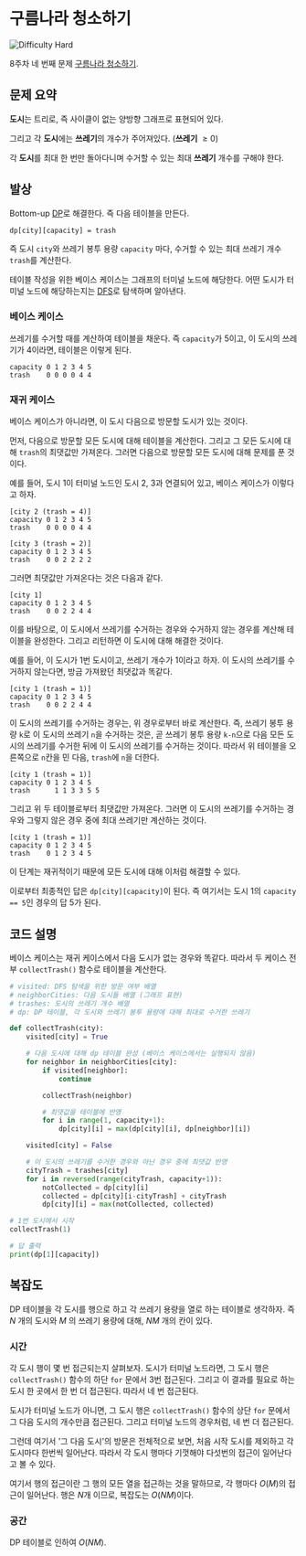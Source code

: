 # 구름나라 청소하기

![Difficulty Hard](https://img.shields.io/badge/Difficulty-Hard-red)

8주차 네 번째 문제 [구름나라 청소하기][problem].

[problem]: https://edu.goorm.io/learn/lecture/33428/%EC%95%8C%EA%B3%A0%EB%A6%AC%EC%A6%98-%EB%A8%BC%EB%8D%B0%EC%9D%B4-%EC%B1%8C%EB%A6%B0%EC%A7%80-%EC%8B%9C%EC%A6%8C1/lesson/1686054/8%EC%A3%BC%EC%B0%A8-%EB%AC%B8%EC%A0%9C-4-%EA%B5%AC%EB%A6%84%EB%82%98%EB%9D%BC-%EC%B2%AD%EC%86%8C%ED%95%98%EA%B8%B0



## 문제 요약

**도시**는 트리로, 즉 사이클이 없는 양방향 그래프로 표현되어 있다.

그리고 각 **도시**에는 **쓰레기**의 개수가 주어져있다. (**쓰레기** $\geq 0$)

각 **도시**를 최대 한 번만 돌아다니며 수거할 수 있는 최대 **쓰레기** 개수를 구해야 한다.



## 발상

Bottom-up [DP][dp]로 해결한다.
즉 다음 테이블을 만든다.

[dp]: https://en.wikipedia.org/wiki/Dynamic_programming

```
dp[city][capacity] = trash
```
즉 도시 `city`와 쓰레기 봉투 용량 `capacity` 마다, 수거할 수 있는 최대 쓰레기 개수 `trash`를 계산한다.

테이블 작성을 위한 베이스 케이스는 그래프의 터미널 노드에 해당한다.
어떤 도시가 터미널 노드에 해당하는지는 [DFS][dfs]로 탐색하며 알아낸다.

[dfs]: https://en.wikipedia.org/wiki/Depth-first_search

### 베이스 케이스

쓰레기를 수거할 때를 계산하여 테이블을 채운다.
즉 `capacity`가 5이고, 이 도시의 쓰레기가 4이라면, 테이블은 이렇게 된다.

```
capacity 0 1 2 3 4 5
trash    0 0 0 0 4 4
```

### 재귀 케이스

베이스 케이스가 아니라면, 이 도시 다음으로 방문할 도시가 있는 것이다.

먼저, 다음으로 방문할 모든 도시에 대해 테이블을 계산한다.
그리고 그 모든 도시에 대해 `trash`의 최댓값만 가져온다.
그러면 다음으로 방문할 모든 도시에 대해 문제를 푼 것이다.

예를 들어, 도시 1이 터미널 노드인 도시 2, 3과 연결되어 있고, 베이스 케이스가 이렇다고 하자.
```
[city 2 (trash = 4)]
capacity 0 1 2 3 4 5
trash    0 0 0 0 4 4

[city 3 (trash = 2)]
capacity 0 1 2 3 4 5
trash    0 0 2 2 2 2
```

그러면 최댓값만 가져온다는 것은 다음과 같다.
```
[city 1]
capacity 0 1 2 3 4 5
trash    0 0 2 2 4 4
```

이를 바탕으로, 이 도시에서 쓰레기를 수거하는 경우와 수거하지 않는 경우를 계산해 테이블을 완성한다.
그리고 리턴하면 이 도시에 대해 해결한 것이다.

예를 들어, 이 도시가 1번 도시이고, 쓰레기 개수가 1이라고 하자.
이 도시의 쓰레기를 수거하지 않는다면, 방금 가져왔던 최댓값과 똑같다.
```
[city 1 (trash = 1)]
capacity 0 1 2 3 4 5
trash    0 0 2 2 4 4
```

이 도시의 쓰레기를 수거하는 경우는, 위 경우로부터 바로 계산한다.
즉, 쓰레기 봉투 용량 `k`로 이 도시의 쓰레기 `n`을 수거하는 것은, 곧 쓰레기 봉투 용량 `k-n`으로 다음 모든 도시의 쓰레기를 수거한 뒤에 이 도시의 쓰레기를 수거하는 것이다.
따라서 위 테이블을 오른쪽으로 `n`칸을 민 다음, `trash`에 `n`을 더한다.
```
[city 1 (trash = 1)]
capacity 0 1 2 3 4 5
trash      1 1 3 3 5 5
```

그리고 위 두 테이블로부터 최댓값만 가져온다.
그러면 이 도시의 쓰레기를 수거하는 경우와 그렇지 않은 경우 중에 최대 쓰레기만 계산하는 것이다.
```
[city 1 (trash = 1)]
capacity 0 1 2 3 4 5
trash    0 1 2 3 4 5
```

이 단계는 재귀적이기 때문에 모든 도시에 대해 이처럼 해결할 수 있다.

이로부터 최종적인 답은 `dp[city][capacity]`이 된다.
즉 여기서는 도시 1의 `capacity == 5`인 경우의 답 5가 된다.



## 코드 설명

베이스 케이스는 재귀 케이스에서 다음 도시가 없는 경우와 똑같다.
따라서 두 케이스 전부 `collectTrash()` 함수로 테이블을 계산한다.

```python
# visited: DFS 탐색을 위한 방문 여부 배열
# neighborCities: 다음 도시들 배열 (그래프 표현)
# trashes: 도시의 쓰레기 개수 배열
# dp: DP 테이블, 각 도시와 쓰레기 봉투 용량에 대해 최대로 수거한 쓰레기

def collectTrash(city):
    visited[city] = True

    # 다음 도시에 대해 dp 테이블 완성 (베이스 케이스에서는 실행되지 않음)
    for neighbor in neighborCities[city]:
        if visited[neighbor]:
            continue

        collectTrash(neighbor)

        # 최댓값을 테이블에 반영
        for i in range(1, capacity+1):
            dp[city][i] = max(dp[city][i], dp[neighbor][i])

    visited[city] = False

    # 이 도시의 쓰레기를 수거한 경우와 아닌 경우 중에 최댓값 반영
    cityTrash = trashes[city]
    for i in reversed(range(cityTrash, capacity+1)):
        notCollected = dp[city][i]
        collected = dp[city][i-cityTrash] + cityTrash
        dp[city][i] = max(notCollected, collected)

# 1번 도시에서 시작
collectTrash(1)

# 답 출력
print(dp[1][capacity])
```



## 복잡도

DP 테이블을 각 도시를 행으로 하고 각 쓰레기 용량을 열로 하는 테이블로 생각하자.
즉 $N$ 개의 도시와 $M$ 의 쓰레기 용량에 대해, $NM$ 개의 칸이 있다.



### 시간

각 도시 행이 몇 번 접근되는지 살펴보자.
도시가 터미널 노드라면, 그 도시 행은 `collectTrash()` 함수의 하단 `for` 문에서 3번 접근된다.
그리고 이 결과를 필요로 하는 도시 한 곳에서 한 번 더 접근된다.
따라서 네 번 접근된다.

도시가 터미널 노드가 아니면, 그 도시 행은 `collectTrash()` 함수의 상단 `for` 문에서 그 다음 도시의 개수만큼 접근된다.
그리고 터미널 노드의 경우처럼, 네 번 더 접근된다.

그런데 여기서 '그 다음 도시'의 방문은 전체적으로 보면, 처음 시작 도시를 제외하고 각 도시마다 한번씩 일어난다.
따라서 각 도시 행마다 기껏해야 다섯번의 접근이 일어난다고 볼 수 있다.

여기서 행의 접근이란 그 행의 모든 열을 접근하는 것을 말하므로, 각 행마다 $O(M)$의 접근이 일어난다.
행은 $N$개 이므로, 복잡도는 $O(NM)$이다.



### 공간

DP 테이블로 인하여 $O(NM)$.
